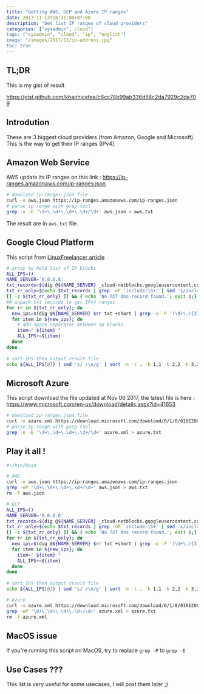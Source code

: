 ```yaml
---
title: "Getting AWS, GCP and Azure IP ranges"
date: 2017-11-13T16:31:08+07:00
description: "Get list IP ranges of cloud providers"
categories: ["sysadmin", cloud"]
tags: ["sysadmin", "cloud", "ip", "english"]
image: "/images/2017/11/ip-address.jpg"
toc: true
---
```


## TL;DR

This is my gist of result

https://gist.github.com/khanhicetea/c6cc74b99ab336d58c2da7929c2de709

## Introdution

These are 3 biggest cloud providers (from Amazon, Google and Microsoft). This is the way to get their IP ranges (IPv4).

## Amazon Web Service

AWS update its IP ranges on this link : https://ip-ranges.amazonaws.com/ip-ranges.json

```bash
# download ip-ranges.json file
curl -o aws.json https://ip-ranges.amazonaws.com/ip-ranges.json
# parse ip range with grep tool
grep -o -E '\d+\.\d+\.\d+\.\d+/\d+' aws.json > aws.txt
```

The result are in `aws.txt` file.

## Google Cloud Platform

This script from [LinuxFreelancer article](https://linuxfreelancer.com/cloud-service-providers-ip-ranges-aws-azure-and-gcp)

```bash
# array to hold list of IP blocks
ALL_IPS=()
NAME_SERVER='8.8.8.8'
txt_records=$(dig @${NAME_SERVER} _cloud-netblocks.googleusercontent.com txt +short)
txt_rr_only=$(echo $txt_records | grep -oP 'include:\S+' | sed 's/include://g')
[[ -z ${txt_rr_only} ]] && { echo 'No TXT dns record found.'; exit 1;}
## unpack txt records to get IPv4 ranges
for rr in ${txt_rr_only}; do
  new_ips=$(dig @${NAME_SERVER} $rr txt +short | grep -o -P '(\d+\.){3}\d+/\d+')
  for item in ${new_ips}; do
    # add space separator between ip blocks
    item=" ${item} "
    ALL_IPS+=${item}
  done
done
 
# sort IPs then output result file
echo ${ALL_IPS[@]} | sed 's/ /\n/g' | sort -n -t . -k 1,1 -k 2,2 -k 3,3 -k 4,4 > gcp.txt
```

## Microsoft Azure

This script download the file updated at Nov 06 2017, the latest file is here : https://www.microsoft.com/en-us/download/details.aspx?id=41653

```bash
# download ip-ranges.json file
curl -o azure.xml https://download.microsoft.com/download/0/1/8/018E208D-54F8-44CD-AA26-CD7BC9524A8C/PublicIPs_20171106.xml
# parse ip range with grep tool
grep -o -E '\d+\.\d+\.\d+\.\d+/\d+' azure.xml > azure.txt
```

## Play it all !

```bash
#!/bin/bash

# AWS
curl -o aws.json https://ip-ranges.amazonaws.com/ip-ranges.json
grep -oP '\d+\.\d+\.\d+\.\d+/\d+' aws.json > aws.txt
rm -f aws.json

# GCP
ALL_IPS=()
NAME_SERVER='8.8.8.8'
txt_records=$(dig @${NAME_SERVER} _cloud-netblocks.googleusercontent.com txt +short)
txt_rr_only=$(echo $txt_records | grep -oP 'include:\S+' | sed 's/include://g')
[[ -z ${txt_rr_only} ]] && { echo 'No TXT dns record found.'; exit 1;}
for rr in ${txt_rr_only}; do
  new_ips=$(dig @${NAME_SERVER} $rr txt +short | grep -o -P '(\d+\.){3}\d+/\d+')
  for item in ${new_ips}; do
    item=" ${item} "
    ALL_IPS+=${item}
  done
done
 
# sort IPs then output result file
echo ${ALL_IPS[@]} | sed 's/ /\n/g' | sort -n -t . -k 1,1 -k 2,2 -k 3,3 -k 4,4 > gcp.txt

# Azure
curl -o azure.xml https://download.microsoft.com/download/0/1/8/018E208D-54F8-44CD-AA26-CD7BC9524A8C/PublicIPs_20171106.xml
grep -oP '\d+\.\d+\.\d+\.\d+/\d+' azure.xml > azure.txt
rm -f azure.xml
```

## MacOS issue

If you're running this script on MacOS, try to replace `grep -P` to `grep -E`

## Use Cases ???

This list is very useful for some usecases, I will post them later ;)

